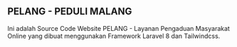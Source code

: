 ## PELANG - PEDULI MALANG

Ini adalah Source Code Website PELANG - Layanan Pengaduan Masyarakat Online yang dibuat menggunakan Framework Laravel 8 dan Tailwindcss.
